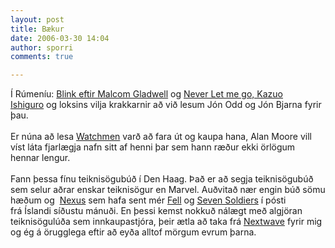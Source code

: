 ```yaml
---
layout: post
title: Bækur
date: 2006-03-30 14:04
author: sporri
comments: true

---
```

Í Rúmeníu: <a href="http://www.amazon.com/gp/product/073945529X">Blink eftir Malcom Gladwell</a> og <a href="http://www.amazon.com/gp/product/0571224121">Never Let me go, Kazuo Ishiguro</a>&nbsp;og loksins vilja krakkarnir að við lesum Jón Odd og Jón Bjarna fyrir þau.<br /><br />Er núna að lesa <a href="http://www.amazon.com/gp/product/0930289234">Watchmen</a>&nbsp;varð að fara út og kaupa hana, Alan Moore vill víst láta fjarlægja nafn sitt af henni þar sem hann ræður ekki örlögum hennar lengur.&nbsp;<br /><br />Fann þessa fínu teiknisögubúð í Den Haag. Það er að segja teiknisögubúð sem selur aðrar enskar teiknisögur en Marvel.&nbsp;Auðvitað nær engin búð sömu hæðum og &nbsp;<a href="http://www.nexus.is">Nexus</a> sem hafa sent mér <a href="http://www.newsarama.com/ImageComics/Fell/Fell01Issue.htm">Fell</a> og&nbsp;<a href="http://www.barbelith.com/faq/index.php/Seven_Soldiers">Seven Soldiers</a>&nbsp;í pósti frá&nbsp;Íslandi síðustu mánuði. En þessi&nbsp;kemst nokkuð nálægt með algjöran teiknisögulúða sem innkaupastjóra, þeir ætla að taka frá <a href="http://www.marvel.com/catalog/listing.htm?title=nextwave">Nextwave</a> fyrir mig og ég á örugglega eftir að eyða alltof mörgum evrum þarna.
